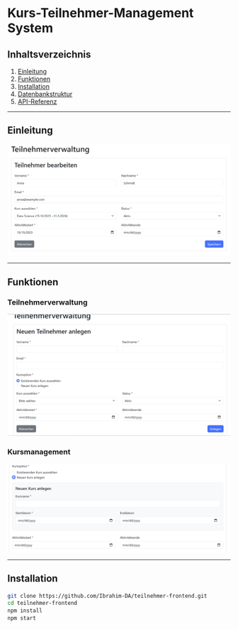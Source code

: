 # Kurs-Teilnehmer-Management System

## Inhaltsverzeichnis
1. [Einleitung](#einleitung)
2. [Funktionen](#funktionen)
3. [Installation](#installation)
4. [Datenbankstruktur](#datenbankstruktur)
5. [API-Referenz](#api-referenz)

---

## Einleitung
![Teilnehmerverwaltung](https://github.com/Ibrahim-DA/teilnehmer-frontend/blob/main/Screenshots/Teilnehmerverwaltung.png?raw=true)

---

## Funktionen
### Teilnehmerverwaltung
![Neuteilnehmer](https://github.com/Ibrahim-DA/teilnehmer-frontend/blob/main/Screenshots/Neuteilnehmer.png?raw=true)

### Kursmanagement
![Neuenkurs](https://github.com/Ibrahim-DA/teilnehmer-frontend/blob/main/Screenshots/Neuenkurs.png?raw=true)

---

## Installation
```bash
git clone https://github.com/Ibrahim-DA/teilnehmer-frontend.git
cd teilnehmer-frontend
npm install
npm start